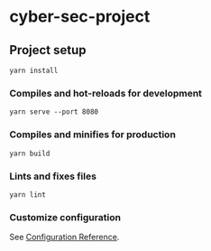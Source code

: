 # cyber-sec-project

## Project setup
```
yarn install
```

### Compiles and hot-reloads for development
```
yarn serve --port 8080
```

### Compiles and minifies for production
```
yarn build
```

### Lints and fixes files
```
yarn lint
```

### Customize configuration
See [Configuration Reference](https://cli.vuejs.org/config/).
